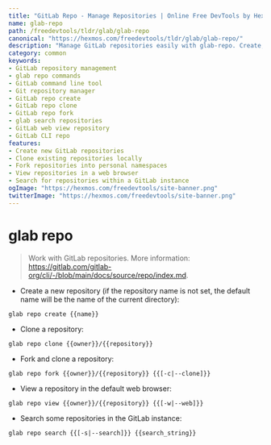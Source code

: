 ```yaml
---
title: "GitLab Repo - Manage Repositories | Online Free DevTools by Hexmos"
name: glab-repo
path: /freedevtools/tldr/glab/glab-repo
canonical: "https://hexmos.com/freedevtools/tldr/glab/glab-repo/"
description: "Manage GitLab repositories easily with glab-repo. Create, clone, fork, and view repos from the command line. Free online tool, no registration required."
category: common
keywords:
- GitLab repository management
- glab repo commands
- GitLab command line tool
- Git repository manager
- GitLab repo create
- GitLab repo clone
- GitLab repo fork
- glab search repositories
- GitLab web view repository
- GitLab CLI repo
features:
- Create new GitLab repositories
- Clone existing repositories locally
- Fork repositories into personal namespaces
- View repositories in a web browser
- Search for repositories within a GitLab instance
ogImage: "https://hexmos.com/freedevtools/site-banner.png"
twitterImage: "https://hexmos.com/freedevtools/site-banner.png"
---
```


# glab repo

> Work with GitLab repositories.
> More information: <https://gitlab.com/gitlab-org/cli/-/blob/main/docs/source/repo/index.md>.

- Create a new repository (if the repository name is not set, the default name will be the name of the current directory):

`glab repo create {{name}}`

- Clone a repository:

`glab repo clone {{owner}}/{{repository}}`

- Fork and clone a repository:

`glab repo fork {{owner}}/{{repository}} {{[-c|--clone]}}`

- View a repository in the default web browser:

`glab repo view {{owner}}/{{repository}} {{[-w|--web]}}`

- Search some repositories in the GitLab instance:

`glab repo search {{[-s|--search]}} {{search_string}}`

